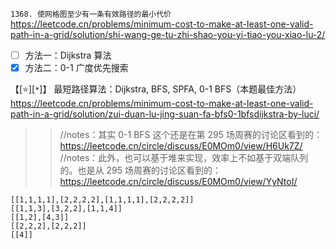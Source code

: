
`1368. 使网格图至少有一条有效路径的最小代价` https://leetcode.cn/problems/minimum-cost-to-make-at-least-one-valid-path-in-a-grid/solution/shi-wang-ge-tu-zhi-shao-you-yi-tiao-you-xiao-lu-2/
- [ ] 方法一：Dijkstra 算法
- [x] 方法二：0-1 广度优先搜索

【[:star:][`*`]】 最短路径算法：Dijkstra, BFS, SPFA, 0-1 BFS（本题最佳方法） https://leetcode.cn/problems/minimum-cost-to-make-at-least-one-valid-path-in-a-grid/solution/zui-duan-lu-jing-suan-fa-bfs0-1bfsdijkstra-by-luci/
>> //notes：其实 0-1 BFS 这个还是在第 295 场周赛的讨论区看到的： https://leetcode.cn/circle/discuss/E0MOm0/view/H6Uk7Z/
>> //notes：此外，也可以基于堆来实现，效率上不如基于双端队列的。也是从 295 场周赛的讨论区看到的： https://leetcode.cn/circle/discuss/E0MOm0/view/YyNtoI/

```
[[1,1,1,1],[2,2,2,2],[1,1,1,1],[2,2,2,2]]
[[1,1,3],[3,2,2],[1,1,4]]
[[1,2],[4,3]]
[[2,2,2],[2,2,2]]
[[4]]
```
